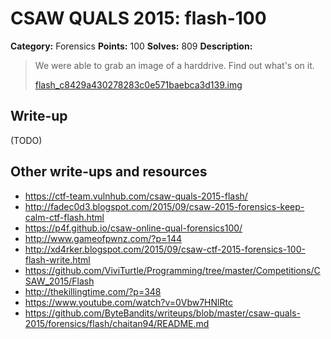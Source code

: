 # CSAW QUALS 2015: flash-100

**Category:** Forensics
**Points:** 100
**Solves:** 809
**Description:**

> We were able to grab an image of a harddrive. Find out what's on it.
>
> [flash_c8429a430278283c0e571baebca3d139.img](https://drive.google.com/file/d/0B_zt1fDAjfM_ZHJkSjdTYThPdmc/view?usp=sharing)
>
>


## Write-up

(TODO)

## Other write-ups and resources

* <https://ctf-team.vulnhub.com/csaw-quals-2015-flash/>
* <http://fadec0d3.blogspot.com/2015/09/csaw-2015-forensics-keep-calm-ctf-flash.html>
* <https://p4f.github.io/csaw-online-qual-forensics100/>
* <http://www.gameofpwnz.com/?p=144>
* <http://xd4rker.blogspot.com/2015/09/csaw-ctf-2015-forensics-100-flash-write.html>
* <https://github.com/ViviTurtle/Programming/tree/master/Competitions/CSAW_2015/Flash>
* <http://thekillingtime.com/?p=348>
* <https://www.youtube.com/watch?v=0Vbw7HNlRtc>
* <https://github.com/ByteBandits/writeups/blob/master/csaw-quals-2015/forensics/flash/chaitan94/README.md>

